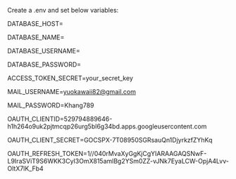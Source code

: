 Create a .env and set below variables:

DATABASE_HOST=

DATABASE_NAME=

DATABASE_USERNAME=

DATABASE_PASSWORD=

ACCESS_TOKEN_SECRET=your_secret_key

MAIL_USERNAME=yuokawaii82@gmail.com

MAIL_PASSWORD=Khang789

OAUTH_CLIENTID=529794889646-h1h264o9uk2pjtmcqp26urg5bl6g34bd.apps.googleusercontent.com

OAUTH_CLIENT_SECRET=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

OAUTH_REFRESH_TOKEN=1//040rMvaXyGgKjCgYIARAAGAQSNwF-L9IraSViT9S6WKK3CyI3OmX815amlBg2YSm0ZZ-vJNk7EyaLCW-OpjA4Lvv-OltX7lK_Fb4

